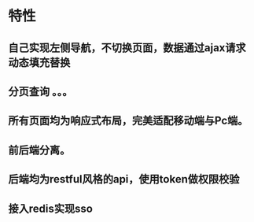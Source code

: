 # 特性
## 自己实现左侧导航，不切换页面，数据通过ajax请求动态填充替换
## 分页查询 。。。
## 所有页面均为响应式布局，完美适配移动端与Pc端。
## 前后端分离。
## 后端均为restful风格的api，使用token做权限校验
## 接入redis实现sso
